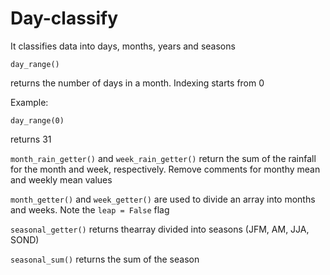 # Day-classify
It classifies data into days, months, years and seasons

```
day_range()
```
returns the number of days in a month. Indexing starts from 0

Example:
```
day_range(0)
```
returns 31

```month_rain_getter()``` and ```week_rain_getter()``` return the sum of the rainfall for the month and week, respectively. Remove comments for monthy mean and weekly mean values  

```month_getter()``` and ```week_getter()``` are used to divide an array into months and weeks. Note the ```leap = False``` flag  

```seasonal_getter()``` returns thearray divided into seasons (JFM, AM, JJA, SOND)  

```seasonal_sum()``` returns the sum of the season
